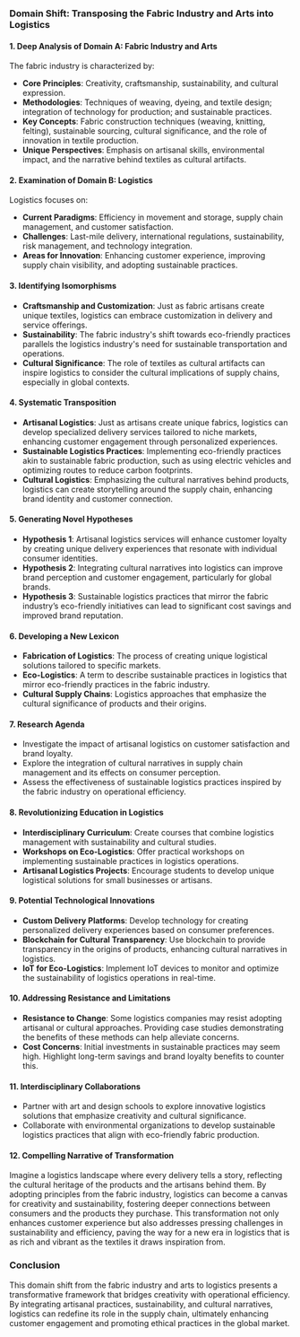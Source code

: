### Domain Shift: Transposing the Fabric Industry and Arts into Logistics

#### 1. Deep Analysis of Domain A: Fabric Industry and Arts
The fabric industry is characterized by:
- **Core Principles**: Creativity, craftsmanship, sustainability, and cultural expression.
- **Methodologies**: Techniques of weaving, dyeing, and textile design; integration of technology for production; and sustainable practices.
- **Key Concepts**: Fabric construction techniques (weaving, knitting, felting), sustainable sourcing, cultural significance, and the role of innovation in textile production.
- **Unique Perspectives**: Emphasis on artisanal skills, environmental impact, and the narrative behind textiles as cultural artifacts.

#### 2. Examination of Domain B: Logistics
Logistics focuses on:
- **Current Paradigms**: Efficiency in movement and storage, supply chain management, and customer satisfaction.
- **Challenges**: Last-mile delivery, international regulations, sustainability, risk management, and technology integration.
- **Areas for Innovation**: Enhancing customer experience, improving supply chain visibility, and adopting sustainable practices.

#### 3. Identifying Isomorphisms
- **Craftsmanship and Customization**: Just as fabric artisans create unique textiles, logistics can embrace customization in delivery and service offerings.
- **Sustainability**: The fabric industry's shift towards eco-friendly practices parallels the logistics industry's need for sustainable transportation and operations.
- **Cultural Significance**: The role of textiles as cultural artifacts can inspire logistics to consider the cultural implications of supply chains, especially in global contexts.

#### 4. Systematic Transposition
- **Artisanal Logistics**: Just as artisans create unique fabrics, logistics can develop specialized delivery services tailored to niche markets, enhancing customer engagement through personalized experiences.
- **Sustainable Logistics Practices**: Implementing eco-friendly practices akin to sustainable fabric production, such as using electric vehicles and optimizing routes to reduce carbon footprints.
- **Cultural Logistics**: Emphasizing the cultural narratives behind products, logistics can create storytelling around the supply chain, enhancing brand identity and customer connection.

#### 5. Generating Novel Hypotheses
- **Hypothesis 1**: Artisanal logistics services will enhance customer loyalty by creating unique delivery experiences that resonate with individual consumer identities.
- **Hypothesis 2**: Integrating cultural narratives into logistics can improve brand perception and customer engagement, particularly for global brands.
- **Hypothesis 3**: Sustainable logistics practices that mirror the fabric industry’s eco-friendly initiatives can lead to significant cost savings and improved brand reputation.

#### 6. Developing a New Lexicon
- **Fabrication of Logistics**: The process of creating unique logistical solutions tailored to specific markets.
- **Eco-Logistics**: A term to describe sustainable practices in logistics that mirror eco-friendly practices in the fabric industry.
- **Cultural Supply Chains**: Logistics approaches that emphasize the cultural significance of products and their origins.

#### 7. Research Agenda
- Investigate the impact of artisanal logistics on customer satisfaction and brand loyalty.
- Explore the integration of cultural narratives in supply chain management and its effects on consumer perception.
- Assess the effectiveness of sustainable logistics practices inspired by the fabric industry on operational efficiency.

#### 8. Revolutionizing Education in Logistics
- **Interdisciplinary Curriculum**: Create courses that combine logistics management with sustainability and cultural studies.
- **Workshops on Eco-Logistics**: Offer practical workshops on implementing sustainable practices in logistics operations.
- **Artisanal Logistics Projects**: Encourage students to develop unique logistical solutions for small businesses or artisans.

#### 9. Potential Technological Innovations
- **Custom Delivery Platforms**: Develop technology for creating personalized delivery experiences based on consumer preferences.
- **Blockchain for Cultural Transparency**: Use blockchain to provide transparency in the origins of products, enhancing cultural narratives in logistics.
- **IoT for Eco-Logistics**: Implement IoT devices to monitor and optimize the sustainability of logistics operations in real-time.

#### 10. Addressing Resistance and Limitations
- **Resistance to Change**: Some logistics companies may resist adopting artisanal or cultural approaches. Providing case studies demonstrating the benefits of these methods can help alleviate concerns.
- **Cost Concerns**: Initial investments in sustainable practices may seem high. Highlight long-term savings and brand loyalty benefits to counter this.

#### 11. Interdisciplinary Collaborations
- Partner with art and design schools to explore innovative logistics solutions that emphasize creativity and cultural significance.
- Collaborate with environmental organizations to develop sustainable logistics practices that align with eco-friendly fabric production.

#### 12. Compelling Narrative of Transformation
Imagine a logistics landscape where every delivery tells a story, reflecting the cultural heritage of the products and the artisans behind them. By adopting principles from the fabric industry, logistics can become a canvas for creativity and sustainability, fostering deeper connections between consumers and the products they purchase. This transformation not only enhances customer experience but also addresses pressing challenges in sustainability and efficiency, paving the way for a new era in logistics that is as rich and vibrant as the textiles it draws inspiration from. 

### Conclusion
This domain shift from the fabric industry and arts to logistics presents a transformative framework that bridges creativity with operational efficiency. By integrating artisanal practices, sustainability, and cultural narratives, logistics can redefine its role in the supply chain, ultimately enhancing customer engagement and promoting ethical practices in the global market.